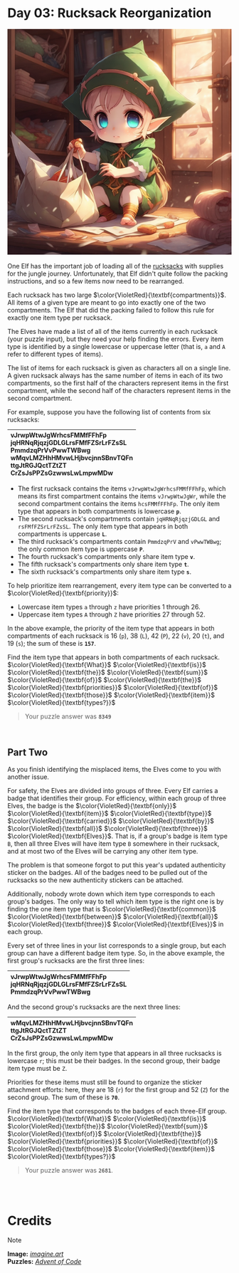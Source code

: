 # Day 03: Rucksack Reorganization

<img src=https://github.com/Kyros0718/Advent_of_Code/blob/main/Media/2022/baby%20elf%20putting%20items%20in%20bag.png>

One Elf has the important job of loading all of the [rucksacks](https://en.wikipedia.org/wiki/Backpack) with supplies for the jungle journey. Unfortunately, that Elf didn't quite follow the packing instructions, and so a few items now need to be rearranged.

Each rucksack has two large $\color{VioletRed}{\textbf{compartments}}$. All items of a given type are meant to go into exactly one of the two compartments. The Elf that did the packing failed to follow this rule for exactly one item type per rucksack.

The Elves have made a list of all of the items currently in each rucksack (your puzzle input), but they need your help finding the errors. Every item type is identified by a single lowercase or uppercase letter (that is, `a` and `A` refer to different types of items).

The list of items for each rucksack is given as characters all on a single line. A given rucksack always has the same number of items in each of its two compartments, so the first half of the characters represent items in the first compartment, while the second half of the characters represent items in the second compartment.

For example, suppose you have the following list of contents from six rucksacks:

| vJrwpWtwJgWrhcsFMMfFFhFp<br>jqHRNqRjqzjGDLGLrsFMfFZSrLrFZsSL<br>PmmdzqPrVvPwwTWBwg<br>wMqvLMZHhHMvwLHjbvcjnnSBnvTQFn<br>ttgJtRGJQctTZtZT<br>CrZsJsPPZsGzwwsLwLmpwMDw |
| :--- |

- The first rucksack contains the items `vJrwpWtwJgWrhcsFMMfFFhFp`, which means its first compartment contains the items `vJrwpWtwJgWr`, while the second compartment contains the items `hcsFMMfFFhFp`. The only item type that appears in both compartments is lowercase **`p`**.
- The second rucksack's compartments contain `jqHRNqRjqzjGDLGL` and `rsFMfFZSrLrFZsSL`. The only item type that appears in both compartments is uppercase **`L`**.
- The third rucksack's compartments contain `PmmdzqPrV` and `vPwwTWBwg`; the only common item type is uppercase **`P`**.
- The fourth rucksack's compartments only share item type **`v`**.
- The fifth rucksack's compartments only share item type **`t`**.
- The sixth rucksack's compartments only share item type **`s`**.

To help prioritize item rearrangement, every item type can be converted to a $\color{VioletRed}{\textbf{priority}}$:

- Lowercase item types `a` through `z` have priorities 1 through 26.
- Uppercase item types `A` through `Z` have priorities 27 through 52.

In the above example, the priority of the item type that appears in both compartments of each rucksack is 16 (`p`), 38 (`L`), 42 (`P`), 22 (`v`), 20 (`t`), and 19 (`s`); the sum of these is **`157`**.

Find the item type that appears in both compartments of each rucksack. $\color{VioletRed}{\textbf{What}}$ $\color{VioletRed}{\textbf{is}}$ $\color{VioletRed}{\textbf{the}}$ $\color{VioletRed}{\textbf{sum}}$ $\color{VioletRed}{\textbf{of}}$ $\color{VioletRed}{\textbf{the}}$ $\color{VioletRed}{\textbf{priorities}}$ $\color{VioletRed}{\textbf{of}}$ $\color{VioletRed}{\textbf{those}}$ $\color{VioletRed}{\textbf{item}}$ $\color{VioletRed}{\textbf{types?}}$

> Your puzzle answer was **`8349`**

<br>

##  Part Two
As you finish identifying the misplaced items, the Elves come to you with another issue.

For safety, the Elves are divided into groups of three. Every Elf carries a badge that identifies their group. For efficiency, within each group of three Elves, the badge is the $\color{VioletRed}{\textbf{only}}$ $\color{VioletRed}{\textbf{item}}$ $\color{VioletRed}{\textbf{type}}$ $\color{VioletRed}{\textbf{carried}}$ $\color{VioletRed}{\textbf{by}}$ $\color{VioletRed}{\textbf{all}}$ $\color{VioletRed}{\textbf{three}}$ $\color{VioletRed}{\textbf{Elves}}$. That is, if a group's badge is item type `B`, then all three Elves will have item type `B` somewhere in their rucksack, and at most two of the Elves will be carrying any other item type.

The problem is that someone forgot to put this year's updated authenticity sticker on the badges. All of the badges need to be pulled out of the rucksacks so the new authenticity stickers can be attached.

Additionally, nobody wrote down which item type corresponds to each group's badges. The only way to tell which item type is the right one is by finding the one item type that is $\color{VioletRed}{\textbf{common}}$ $\color{VioletRed}{\textbf{between}}$ $\color{VioletRed}{\textbf{all}}$ $\color{VioletRed}{\textbf{three}}$ $\color{VioletRed}{\textbf{Elves}}$ in each group.

Every set of three lines in your list corresponds to a single group, but each group can have a different badge item type. So, in the above example, the first group's rucksacks are the first three lines:

| vJrwpWtwJgWrhcsFMMfFFhFp<br>jqHRNqRjqzjGDLGLrsFMfFZSrLrFZsSL<br>PmmdzqPrVvPwwTWBwg |
| :--- |

And the second group's rucksacks are the next three lines:

| wMqvLMZHhHMvwLHjbvcjnnSBnvTQFn<br>ttgJtRGJQctTZtZT<br>CrZsJsPPZsGzwwsLwLmpwMDw |
| :--- |

In the first group, the only item type that appears in all three rucksacks is lowercase `r`; this must be their badges. In the second group, their badge item type must be `Z`.

Priorities for these items must still be found to organize the sticker attachment efforts: here, they are 18 (`r`) for the first group and 52 (`Z`) for the second group. The sum of these is **`70`**.

Find the item type that corresponds to the badges of each three-Elf group. $\color{VioletRed}{\textbf{What}}$ $\color{VioletRed}{\textbf{is}}$ $\color{VioletRed}{\textbf{the}}$ $\color{VioletRed}{\textbf{sum}}$ $\color{VioletRed}{\textbf{of}}$ $\color{VioletRed}{\textbf{the}}$ $\color{VioletRed}{\textbf{priorities}}$ $\color{VioletRed}{\textbf{of}}$ $\color{VioletRed}{\textbf{those}}$ $\color{VioletRed}{\textbf{item}}$ $\color{VioletRed}{\textbf{types?}}$

> Your puzzle answer was **`2681`**.

<br>
<br>

# Credits

> [!NOTE]  
> **Image:** [_imagine.art_](https://www.imagine.art/)<br>
> **Puzzles:** [_Advent of Code_](https://adventofcode.com/)




